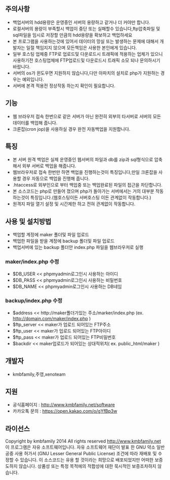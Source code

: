 ## 주의사항
* 백업서버의 hdd용량은 운영중인 서버의 용량하고 같거나 더 커야만 합니다.
* 로컬서버의 용량이 부족할시 백업이 중단 또는 실패할수 있습니다,ftp압축파일 및 sql파일을 임시로 저장할 만큼의 hdd용량을 확보하고 백업하세요
* 본 프로그램을 사용하는것에 있어서 데이터의 망실 또는 발생하는 문제에 대해서 개발자는 일절 책임지지 않으며 모든책임은 사용한 본인에게 있습니다.
* 일부 호스팅 업체중 FTP로 업로드및 다운로드시 트래픽에 적용하는 업체가 있으니 사용하기전 호스팅업체에 FTP업로드및 다운로드시 트래픽 소모 되나 문의하시기 바랍니다.
* 서버의 os가 윈도우면 지원하지 않습니다,다만 아파치의 설치로 php가 지원하는 경우는 예외입니다.
* 서버에 본격 적용전 정상작동 하는지 확인이 필요합니다.

## 기능
* 웹 브라우저 접속 한번으로 같은 서버가 아닌 완전히 외부의 타서버로 서버의 모든 데이터를 백업해 줍니다.
* 크론잡(cron jop)을 사용하실 경우 완전 자동백업을 지원합니다.

## 특징
* 본 서버 원격 백업은 실제 운영중인 웹서버의 파일과 db를 zip과 sql형식으로 압축해서 외부 서버로 백업을 해줍니다.
* 웹브라우저로 접속 한번만 하면 백업을 진행하는것이 특징입니다,만일 크론잡을 사용할 경우 자동으로 백업을 진행해 줍니다.
* .htaccess로 외부인으로 부터 백업중 또는 백업완료된 파일의 접근을 차단합니다.
* 본 소스코드는 php로 만들어 졌으며 php가 돌아가는 서버에서는 거의 대부분 작동하는것이 특징입니다.(웹호스팅이든 서버호스팅 이든 관계없이 작동합니다.)
* 원격지 파일 열기 설정 및 시간제한 하고 전혀 관계없이 작동합니다.

## 사용 및 설치방법
* 백업할 계정에 maker 폴더및 파일 업로드
* 백업한 파일을 받을 계정에 backup 폴더및 파일 업로드
* 백업서버에 있는 backup 폴더안 index.php 파일을 웹브라우저로 실행

### maker/index.php 수정
* $DB_USER << phpmyadmin로그인시 사용하는 아이디
* $DB_PASS << phpmyadmin로그인시 사용하는 비밀번호
* $DB_NAME << phpmyadmin로그인시 사용하는 DB네임

### backup/index.php 수정
* $address << http://maker폴더가있는 주소/marker/index.php (ex. http://domain.com/maker/index.php )
* $ftp_server << maker가 업로드 되어있는 FTP주소
* $ftp_user << maker가 업로드 되어있는 FTP아이디
* $ftp_pass << maker가 업로드 되어있는 FTP비밀번호
* $backdir << maker업로드가 되어있는 상대적위치( ex. public_html/maker )

## 개발자
* kmbfamily,주영,xenoteam

## 지원
* 공식홈페이지 : http://www.kmbfamily.net/software
* 카카오톡 문의 : https://open.kakao.com/o/gYfBp3w

## 라이선스
Copyright by kmbfamily 2014 All rights reserved http://www.kmbfamily.net
이 프로그램은 자유 소프트웨어입니다.
자유 소프트웨어 재단이 발표 한 GNU 약소 일반 공중 사용 허가서 (GNU Lesser General Public License) 조건에 따라 재배포 및 수정할 수 있습니다.
이 소스코드는 유용 할 것이라는 희망으로 배포되었지만 어떠한 보증도하지 않습니다.
상품성 또는 특정 목적에의 적합성에 대한 묵시적인 보증조차하지 않습니다.
